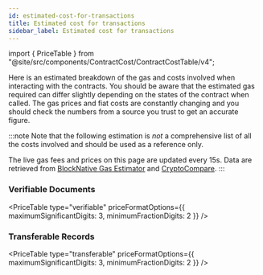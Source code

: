 ```yaml
---
id: estimated-cost-for-transactions
title: Estimated cost for transactions
sidebar_label: Estimated cost for transactions
---
```


import { PriceTable } from "@site/src/components/ContractCost/ContractCostTable/v4";

Here is an estimated breakdown of the gas and costs involved when interacting with the contracts.
You should be aware that the estimated gas required can differ slightly depending on the states of the contract when called. The gas prices and fiat costs are constantly changing and you should check the numbers from a source you trust to get an accurate figure.

:::note
Note that the following estimation is _not_ a comprehensive list of all the costs involved and should be used as a reference only.

The live gas fees and prices on this page are updated every 15s. Data are retrieved from [BlockNative Gas Estimator](https://www.blocknative.com/gas-estimator) and [CryptoCompare](https://www.cryptocompare.com/).
:::

### Verifiable Documents

<PriceTable type="verifiable" priceFormatOptions={{ maximumSignificantDigits: 3, minimumFractionDigits: 2 }} />

### Transferable Records

<PriceTable type="transferable" priceFormatOptions={{ maximumSignificantDigits: 3, minimumFractionDigits: 2 }} />
